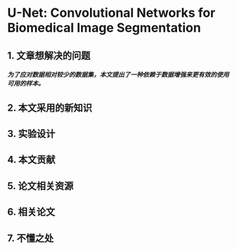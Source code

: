 # U-Net: Convolutional Networks for Biomedical Image Segmentation

## 1. 文章想解决的问题

##### 为了应对数据相对较少的数据集，本文提出了一种**依赖于数据增强**来更有效的使用可用的样本。

## 2. 本文采用的新知识



## 3. 实验设计

## 4. 本文贡献

## 5. 论文相关资源

## 6. 相关论文

## 7. 不懂之处
